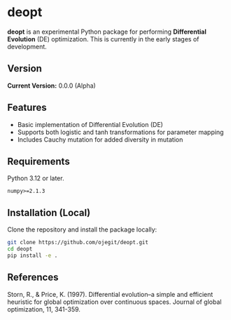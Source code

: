 # deopt

**deopt** is an experimental Python package for performing **Differential Evolution** (DE) optimization. This is currently in the early stages of development.

## Version

**Current Version:** 0.0.0 (Alpha)

## Features

- Basic implementation of Differential Evolution (DE)
- Supports both logistic and tanh transformations for parameter mapping
- Includes Cauchy mutation for added diversity in mutation


## Requirements
Python 3.12 or later. 
```
numpy>=2.1.3
```

## Installation (Local)

Clone the repository and install the package locally:

```bash
git clone https://github.com/ojegit/deopt.git
cd deopt
pip install -e .
```

## References

Storn, R., & Price, K. (1997). Differential evolution–a simple and efficient heuristic for global optimization over continuous spaces. Journal of global optimization, 11, 341-359. <br/>
